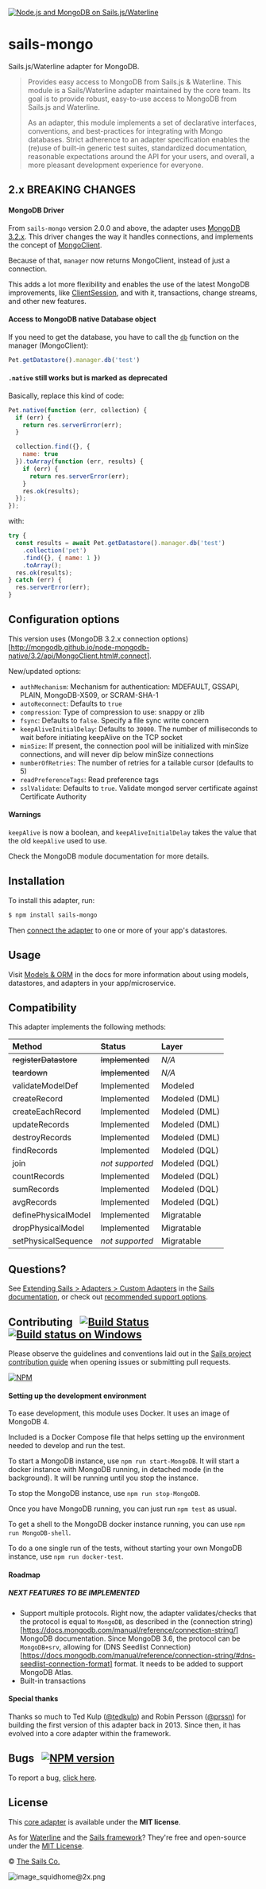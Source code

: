 [![Node.js and MongoDB on Sails.js/Waterline](https://camo.githubusercontent.com/9e49073459ed4e0e2687b80eaf515d87b0da4a6b/687474703a2f2f62616c64657264617368792e6769746875622e696f2f7361696c732f696d616765732f6c6f676f2e706e67)](http://sailsjs.com)

# sails-mongo

Sails.js/Waterline adapter for MongoDB.

> Provides easy access to MongoDB from Sails.js & Waterline.
> This module is a Sails/Waterline adapter maintained by the core team.  Its goal is to provide robust, easy-to-use access to MongoDB from Sails.js and Waterline.
>
> As an adapter, this module implements a set of declarative interfaces, conventions, and best-practices for integrating with Mongo databases.
> Strict adherence to an adapter specification enables the (re)use of built-in generic test suites, standardized documentation, reasonable expectations around the API for your users, and overall, a more pleasant development experience for everyone.

## 2.x BREAKING CHANGES

#### MongoDB Driver
From `sails-mongo` version 2.0.0 and above, the adapter uses [MongoDB 3.2.x](https://www.npmjs.com/package/mongodb). 
This driver changes the way it handles connections, and implements the concept of [MongoClient](https://mongodb.github.io/node-mongodb-native/3.2/api/MongoClient.html).

Because of that, `manager` now returns MongoClient, instead of just a connection.

This adds a lot more flexibility and enables the use of the latest MongoDB improvements, like [ClientSession](https://mongodb.github.io/node-mongodb-native/3.2/api/ClientSession.html),
and with it, transactions, change streams, and other new features.

#### Access to MongoDB native Database object
If you need to get the database, you have to call the [`db`](http://mongodb.github.io/node-mongodb-native/3.2/api/MongoClient.html#db) function on the manager (MongoClient):
```javascript
Pet.getDatastore().manager.db('test')
```

#### `.native` still works but is marked as deprecated

Basically, replace this kind of code:

```javascript
Pet.native(function (err, collection) {
  if (err) {
    return res.serverError(err);
  }

  collection.find({}, {
    name: true
  }).toArray(function (err, results) {
    if (err) {
      return res.serverError(err);
    }
    res.ok(results);
  });
});
```

with: 

```javascript
try {
  const results = await Pet.getDatastore().manager.db('test')
    .collection('pet')
    .find({}, { name: 1 })
    .toArray();
  res.ok(results);
} catch (err) {
  res.serverError(err);
}
```

## Configuration options
This version uses (MongoDB 3.2.x connection options)[http://mongodb.github.io/node-mongodb-native/3.2/api/MongoClient.html#.connect].

New/updated options:
 - `authMechanism`: Mechanism for authentication: MDEFAULT, GSSAPI, PLAIN, MongoDB-X509, or SCRAM-SHA-1
 - `autoReconnect`: Defaults to `true`
 - `compression`: Type of compression to use: snappy or zlib
 - `fsync`: Defaults to `false`. Specify a file sync write concern
 - `keepAliveInitialDelay`: Defaults to `30000`. The number of milliseconds to wait before initiating keepAlive on the TCP socket
 - `minSize`: If present, the connection pool will be initialized with minSize connections, and will never dip below minSize connections
 - `numberOfRetries`: The number of retries for a tailable cursor (defaults to 5)
 - `readPreferenceTags`: Read preference tags
 - `sslValidate`: Defaults to `true`. Validate mongod server certificate against Certificate Authority

#### Warnings

`keepAlive` is now a boolean, and `keepAliveInitialDelay` takes the value that the old `keepAlive` used to use.

Check the MongoDB module documentation for more details.

## Installation

To install this adapter, run:

```bash
$ npm install sails-mongo
```

Then [connect the adapter](http://sailsjs.com/documentation/reference/configuration/sails-config-datastores) to one or more of your app's datastores.

## Usage

Visit [Models & ORM](http://sailsjs.com/docs/concepts/models-and-orm) in the docs for more information about using models, datastores, and adapters in your app/microservice.


## Compatibility

This adapter implements the following methods:

| Method               | Status            | Layer         |
|:---------------------|:------------------|:--------------|
| ~~registerDatastore~~| ~~Implemented~~   | _N/A_         |
| ~~teardown~~         | ~~Implemented~~   | _N/A_         |
| validateModelDef     | Implemented       | Modeled       |
| createRecord         | Implemented       | Modeled (DML) |
| createEachRecord     | Implemented       | Modeled (DML) |
| updateRecords        | Implemented       | Modeled (DML) |
| destroyRecords       | Implemented       | Modeled (DML) |
| findRecords          | Implemented       | Modeled (DQL) |
| join                 | _not supported_   | Modeled (DQL) |
| countRecords         | Implemented       | Modeled (DQL) |
| sumRecords           | Implemented       | Modeled (DQL) |
| avgRecords           | Implemented       | Modeled (DQL) |
| definePhysicalModel  | Implemented       | Migratable    |
| dropPhysicalModel    | Implemented       | Migratable    |
| setPhysicalSequence  | _not supported_   | Migratable    |


## Questions?

See [Extending Sails > Adapters > Custom Adapters](http://sailsjs.com/documentation/concepts/extending-sails/adapters/custom-adapters) in the [Sails documentation](http://sailsjs.com/documentation), or check out [recommended support options](http://sailsjs.com/support).


## Contributing &nbsp; [![Build Status](https://travis-ci.org/balderdashy/sails-mongo.svg?branch=master)](https://travis-ci.org/balderdashy/sails-mongo) &nbsp; [![Build status on Windows](https://ci.appveyor.com/api/projects/status/u0i1o62tsw6ymbjd/branch/master?svg=true)](https://ci.appveyor.com/project/mikermcneil/sails-mongo/branch/master)

Please observe the guidelines and conventions laid out in the [Sails project contribution guide](http://sailsjs.com/documentation/contributing) when opening issues or submitting pull requests.

[![NPM](https://nodei.co/npm/sails-mongo.png?downloads=true)](http://npmjs.com/package/sails-mongo)

#### Setting up the development environment
To ease development, this module uses Docker. It uses an image of MongoDB 4.

Included is a Docker Compose file that helps setting up the environment needed to develop and run the test.

To start a MongoDB instance, use `npm run start-MongoDB`. It will start a docker instance with MongoDB running,
in detached mode (in the background). It will be running until you stop the instance. 

To stop the MongoDB instance, use `npm run stop-MongoDB`. 

Once you have MongoDB running, you can just run `npm test` as usual.

To get a shell to the MongoDB docker instance running, you can use `npm run MongoDB-shell`.

To do a one single run of the tests, without starting your own MongoDB instance, use `npm run docker-test`.

#### Roadmap

##### NEXT FEATURES TO BE IMPLEMENTED
- Support multiple protocols. Right now, the adapter validates/checks that the protocol is equal to `MongoDB`, as described in the (connection string)[https://docs.mongodb.com/manual/reference/connection-string/] MongoDB documentation.
  Since MongoDB 3.6, the protocol can be `MongoDB+srv`, allowing for (DNS Seedlist Connection)[https://docs.mongodb.com/manual/reference/connection-string/#dns-seedlist-connection-format] format.
  It needs to be added to support MongoDB Atlas.
- Built-in transactions


#### Special thanks

Thanks so much to Ted Kulp ([@tedkulp](https://twitter.com/tedkulp)) and Robin Persson ([@prssn](https://twitter.com/prssn)) for building the first version of this adapter back in 2013.  Since then, it has evolved into a core adapter within the framework.


## Bugs &nbsp; [![NPM version](https://badge.fury.io/js/sails-mongo.svg)](http://npmjs.com/package/sails-mongo)

To report a bug, [click here](http://sailsjs.com/bugs).


## License

This [core adapter](http://sailsjs.com/documentation/concepts/extending-sails/adapters/available-adapters) is available under the **MIT license**.

As for [Waterline](http://waterlinejs.org) and the [Sails framework](http://sailsjs.com)?  They're free and open-source under the [MIT License](http://sailsjs.com/license).

&copy; [The Sails Co.](http://sailsjs.com/about)

![image_squidhome@2x.png](http://i.imgur.com/RIvu9.png)
